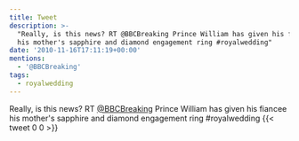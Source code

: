 ```yaml
---
title: Tweet
description: >-
  "Really, is this news? RT @BBCBreaking Prince William has given his fiancee
  his mother's sapphire and diamond engagement ring #royalwedding"
date: '2010-11-16T17:11:19+00:00'
mentions:
  - '@BBCBreaking'
tags:
  - royalwedding
---
```

Really, is this news? RT [@BBCBreaking](https://twitter.com/@BBCBreaking) Prince William has given his fiancee his mother's sapphire and diamond engagement ring #royalwedding
      {{< tweet 0 0 >}}
    
